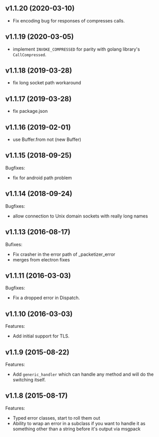 ## v1.1.20 (2020-03-10)

 * Fix encoding bug for responses of compresses calls.

## v1.1.19 (2020-03-05)

 * implement `INVOKE_COMPRESSED` for parity with golang library's `CallCompressed`.

## v1.1.18 (2019-03-28)

 * fix long socket path workaround

## v1.1.17 (2019-03-28)

 * fix package.json

## v1.1.16 (2019-02-01)

 * use Buffer.from not (new Buffer)

## v1.1.15 (2018-09-25)

Bugfixes:
 * fix for android path problem

## v1.1.14 (2018-09-24)

Bugfixes:
 * allow connection to Unix domain sockets with really long names

## v1.1.13 (2016-08-17)

Bufixes:
 * Fix crasher in the error path of _packetizer_error
 * merges from electron fixes

## v1.1.11 (2016-03-03)

Bugfixes:
  * Fix a dropped error in Dispatch.

## v1.1.10 (2016-03-03)

Features:
  * Add initial support for TLS.

## v1.1.9 (2015-08-22)

Features:
  * Add `generic_handler` which can handle any method and will do the
    switching itself.

## v1.1.8 (2015-08-17)

Features:
  * Typed error classes, start to roll them out
  * Ability to wrap an error in a subclass if you want to handle it as 
    something other than a string before it's output via msgpack
